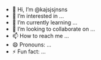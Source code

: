 - 👋 Hi, I’m @kajsjsjnsns
- 👀 I’m interested in ...
- 🌱 I’m currently learning ...
- 💞️ I’m looking to collaborate on ...
- 📫 How to reach me ...
- 😄 Pronouns: ...
- ⚡ Fun fact: ...

<!---
kajsjsjnsns/kajsjsjnsns is a ✨ special ✨ repository because its `README.md` (this file) appears on your GitHub profile.
You can click the Preview link to take a look at your changes.
--->
